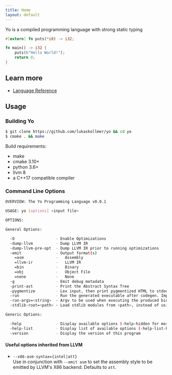 ```yaml
---
title: Home
layout: default
---
```


Yo is a compiled programming language with strong static typing

```rust
#[extern] fn puts(*i8) -> i32;

fn main() -> i32 {
    puts(b"Hello World!");
    return 0;
}
```

## Learn more

- <a class="casual-underlined" href="/reference.html">Language Reference</a>
<!-- - <a class="casual-underlined" href="/docs/index.html">Documentation</a> -->


## Usage

### Building Yo

```bash
$ git clone https://github.com/lukaskollmer/yo && cd yo
$ cmake . && make
```

Build requirements:
- make
- cmake 3.10+
- python 3.6+
- llvm 8
- a C++17 compatible compiler


### Command Line Options

```bash
OVERVIEW: The Yo Programming Language v0.0.1

USAGE: yo [options] <input file>

OPTIONS:

General Options:

  -O                  - Enable Optimizations
  -dump-llvm          - Dump LLVM IR
  -dump-llvm-pre-opt  - Dump LLVM IR prior to running optimizations
  -emit               - Output format(s)
    =asm              -   Assembly
    =llvm-ir          -   LLVM IR
    =bin              -   Binary
    =obj              -   Object File
    =none             -   None
  -g                  - Emit debug metadata
  -print-ast          - Print the Abstract Syntax Tree
  -pygmentize         - Lex input, then print pygmentized HTML to stdout
  -run                - Run the generated executable after codegen. Implies `--emit bin`
  -run-args=<string>  - Argv to be used when executing the produced binary. Implies `-run`
  -stdlib-root=<path> - Load stdlib modules from <path>, instead of using the bundled ones

Generic Options:

  -help               - Display available options (-help-hidden for more)
  -help-list          - Display list of available options (-help-list-hidden for more)
  -version            - Display the version of this program
```

#### Useful options inherited from LLVM
- `--x86-asm-syntax={intel|att}`  
    Use in conjunction with `--emit asm` to set the assembly style to be emitted by LLVM's X86 backend. Defaults to `att`.